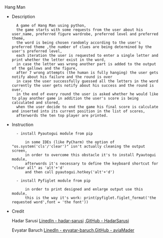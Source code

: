 Hang Man

* Description

        A game of Hang Man using python,
        the game starts with some requests from the user about his user_name, preferred figure wardrobe, preferred level and preferred theme,
        the word is being chosen randomly according to the user's preferred theme ,the number of clues are being determined by the user's preferred level,
        each iteration the user is requested to enter a single letter and print whether the letter exist in the word,
        in case the letter was wrong another part is added to the output of the gallows and the figure,
        after 7 wrong attempts (the human is fully hanging) the user gets notify about his failure and the round is over
        in case the user successfully guessed all the letters in the word currently the user gets notify about his success and the round is over,
        in the end of every round the user is asked whether he would like to play another game in addition the user's score is being calculated and stored,
        when the user decide to end the game his final score is calculate and inserted into its current position in the list of scores,
        afterwords the ten top player are printed.

* Instruction

        - install Pyautogui module from pip 

            in some IDEs (like PyCharm) the option of "os.system('cls'/'clear')" isn't actually cleaning the output screen,
            in order to overcome this obstacle it's to install Pyautogui module,
            afterwords it's necessary to define the keyboard shortcut for "clear all" as 'alt'+'d'
            and then call pyautogui.hotkey('alt'+'d')

        - install Pyfiglet module from pip

            in order to print designed and enlarge output use this module,
            this is the way it's work: print(pyfiglet.figlet_format('the requested word',font = 'the font'))

* Credit

  Hadar Sarusi 
    [LinedIn - hadar-sarusi](https://www.linkedin.com/in/hadar-sarusi) ,[GitHub - HadarSarusi](https://github.com/HadarSarusi)

  Evyatar Baruch
    [LinedIn - evyatar-baruch](https://www.linkedin.com/in/evyatar-baruch-0947a3244),[GitHub - aviaMader](https://github.com/aviaMader)